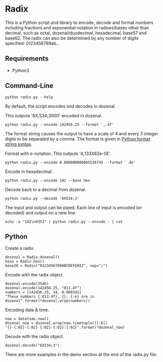 # Radix

This is a Python script and library to encode, decode and format numbers
including fractions and exponential notation in radixes/bases other than
decimal, such as octal, dozenal/duodecimal, hexadecimal, base57 and base62. The
radix can also be determined by any number of digits specified: 0123456789ab...

## Requirements
* Python3

## Command-Line
```
python radix.py --help
```

By default, the script encodes and decodes in dozenal.

This outputs '6X,534;3000' encoded in dozenal.
```
python radix.py --encode 142456.25 --format ',.4f'
```
The format string causes the output to have a scale of 4 and every 3 integer
digits to be separated by a comma.
The format is given in [Python format string syntax](https://docs.python.org/3.4/library/string.html#format-specification-mini-language).

Format with e-notation. This outputs '4;133X82e-0E'.
```
python radix.py --encode 0.000000000005526745 --format '.6e'
```

Encode in hexadecimal.
```
python radix.py --encode 142 --base hex
```

Decode back to a decimal from dozenal.
```
python radix.py --decode '6X534;3'
```

The input and output can be piped. Each line of input is encoded
(or decoded) and output on a new line.
```
echo -e "142\n4353" | python radix.py --encode - | cat
```

## Python
Create a radix.
```
dozenal = Radix.dozenal()
hexa = Radix.hex()
base20 = Radix("0123456789ABCDEFGHIJ", sep="|")
```

Encode with the radix object.
```
dozenal.encode(3546)
dozenal.encode(142456.25, "013.4f")
numbers = [142456.25, 34, 0.000345]
"These numbers {:013.4f}, {}, {:e} are in dozenal".format(*dozenal.wrap(numbers))
```

Encoding date & time.
```
now = datetime.now()
dozenal_now = dozenal.wrap(now.timetuple()[:6])
"{}-{:02}-{:02} {:02}:{:02}:{:02}".format(*dozenal_now)
```

Decode with the radix object.
```
dozenal.decode("6X534;3")
```
There are more examples in the demo section at the end of the radix.py file.
